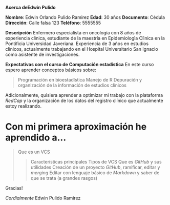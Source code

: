 **Acerca deEdwin Pulido**

**Nombre**: Edwin Orlando Pulido Ramirez
**Edad**: 30 años
**Documento**: Cédula 
**Dirección**: Calle falsa 123
**Teléfono**: 5555555

**Descripción**
Enfermero especialista en oncología con 8 años de experiencia clìnica,  estudiante de la maestría en Epidemiologìa Clìnica en la Pontificia Universidad Javeriana.   Experiencia de 3 años en estudios clínicos, actualmente trabajando en el Hospital  Universitario San Ignacio como asistente de investigaciones.

**Expectativas con el curso de  Computación estadística**
En este curso espero aprender conceptos básicos sobre: 
> Programación en bioestadística
> Manejo de R
> Depuración y organización de la información de estudios clínicos

Adicionalmente, quisiera aprender a optimizar mi trabajo con la plataforma *RedCap* y la organización de los datos del registro clínico que actualmente estoy realizando. 

# Con mi primera aproximación  he aprendido a...
> Que es un VCS
>> Características principales
>> Tipos de VCS
> Que es *GitHub* y sus utilidades
> Creación de un proyecto *GitHub*, ramificar, editar y *merging*
> Editar con lenguaje  básico de *Markdown* y saber de que se trata (a grandes rasgos)

Gracias!

*Cordialmente*
Edwin Pulido Ramirez
